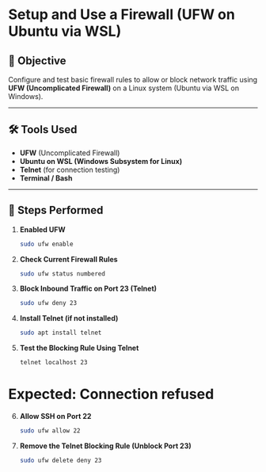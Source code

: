 # Setup and Use a Firewall (UFW on Ubuntu via WSL)

## 🎯 Objective
Configure and test basic firewall rules to allow or block network traffic using **UFW (Uncomplicated Firewall)** on a Linux system (Ubuntu via WSL on Windows).

---

## 🛠 Tools Used
- **UFW** (Uncomplicated Firewall)
- **Ubuntu on WSL (Windows Subsystem for Linux)**
- **Telnet** (for connection testing)
- **Terminal / Bash**

---

## 🔧 Steps Performed

1. **Enabled UFW**
   ```bash
   sudo ufw enable

2. **Check Current Firewall Rules**
   ```bash
   sudo ufw status numbered

3. **Block Inbound Traffic on Port 23 (Telnet)**
   ```bash
   sudo ufw deny 23

4. **Install Telnet (if not installed)**
   ```bash
   sudo apt install telnet

5. **Test the Blocking Rule Using Telnet**
   ```bash
   telnet localhost 23
# Expected: Connection refused

6. **Allow SSH on Port 22**
   ```bash
   sudo ufw allow 22

7. **Remove the Telnet Blocking Rule (Unblock Port 23)**
   ```bash
   sudo ufw delete deny 23
